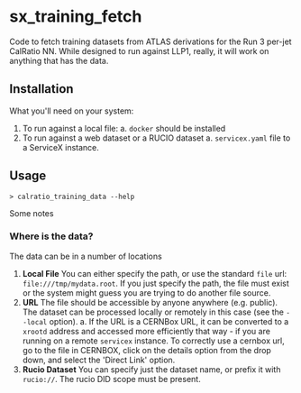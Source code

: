 # sx_training_fetch

Code to fetch training datasets from ATLAS derivations for the Run 3 per-jet CalRatio NN. While designed to run against LLP1, really, it will work on anything that has the data.

## Installation

What you'll need on your system:

1. To run against a local file:
  a. `docker` should be installed
1. To run against a web dataset or a RUCIO dataset
  a. `servicex.yaml` file to a ServiceX instance.

## Usage

```text
> calratio_training_data --help

```

Some notes

### Where is the data?

The data can be in a number of locations

1. **Local File** You can either specify the path, or use the standard `file` url: `file:///tmp/mydata.root`. If you just specify the path, the file must exist or the system might guess you are trying to do another file source.
1. **URL** The file should be accessible by anyone anywhere (e.g. public). The dataset can be processed locally or remotely in this case (see the `--local` option).
    a. If the URL is a CERNBox URL, it can be converted to a `xrootd` address and accessed more efficiently that way - if you are running on a remote `servicex` instance. To correctly use a cernbox url, go to the file in CERNBOX, click on the details option from the drop down, and select the 'Direct Link' option.
1. **Rucio Dataset** You can specify just the dataset name, or prefix it with `rucio://`. The rucio DID scope must be present.
